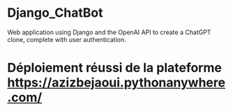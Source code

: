 # Django_ChatBot
Web application using Django and the OpenAI API to create a ChatGPT clone, complete with user authentication.

# Déploiement réussi de la plateforme https://azizbejaoui.pythonanywhere.com/
